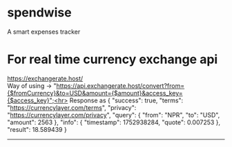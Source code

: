 # spendwise
A smart expenses tracker

# For real time currency exchange api 
https://exchangerate.host/<br>
Way of using -> "https://api.exchangerate.host/convert?from={$fromCurrency}&to=USD&amount={$amount}&access_key={$access_key}";<hr>
Response as
{
  "success": true,
  "terms": "https://currencylayer.com/terms",
  "privacy": "https://currencylayer.com/privacy",
  "query": {
    "from": "NPR",
    "to": "USD",
    "amount": 2563
  },
  "info": {
    "timestamp": 1752938284,
    "quote": 0.007253
  },
  "result": 18.589439
}<hr>

